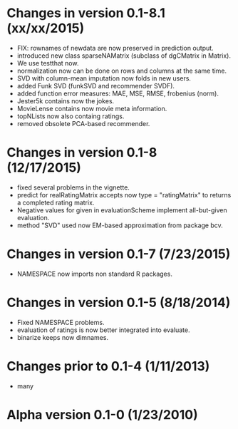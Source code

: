 # Changes in version 0.1-8.1 (xx/xx/2015)

* FIX: rownames of newdata are now preserved in prediction output.
* introduced new class sparseNAMatrix (subclass of dgCMatrix in Matrix).
* We use testthat now.
* normalization now can be done on rows and columns at the same time.
* SVD with column-mean imputation now folds in new users.
* added Funk SVD (funkSVD and recommender SVDF).
* added function error measures: MAE, MSE, RMSE, frobenius (norm).
* Jester5k contains now the jokes.
* MovieLense contains now movie meta information.
* topNLists now also containg ratings.
* removed obsolete PCA-based recommender.

# Changes in version 0.1-8 (12/17/2015)

* fixed several problems in the vignette.
* predict for realRatingMatrix accepts now type = "ratingMatrix" to returns
  a completed rating matrix.
* Negative values for given in evaluationScheme implement all-but-given 
  evaluation.
* method "SVD" used now EM-based approximation from package bcv.

# Changes in version 0.1-7 (7/23/2015)

* NAMESPACE now imports non standard R packages.

# Changes in version 0.1-5 (8/18/2014)

* Fixed NAMESPACE problems.
* evaluation of ratings is now better integrated into evaluate.
* binarize keeps now dimnames.

# Changes prior to 0.1-4 (1/11/2013)

* many

# Alpha version 0.1-0 (1/23/2010)
